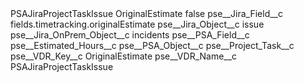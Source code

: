 <?xml version="1.0" encoding="UTF-8"?>
<CustomMetadata xmlns="http://soap.sforce.com/2006/04/metadata" xmlns:xsi="http://www.w3.org/2001/XMLSchema-instance" xmlns:xsd="http://www.w3.org/2001/XMLSchema">
    <label>PSAJiraProjectTaskIssue OriginalEstimate</label>
    <protected>false</protected>
    <values>
        <field>pse__Jira_Field__c</field>
        <value xsi:type="xsd:string">fields.timetracking.originalEstimate</value>
    </values>
    <values>
        <field>pse__Jira_Object__c</field>
        <value xsi:type="xsd:string">issue</value>
    </values>
    <values>
        <field>pse__Jira_OnPrem_Object__c</field>
        <value xsi:type="xsd:string">incidents</value>
    </values>
    <values>
        <field>pse__PSA_Field__c</field>
        <value xsi:type="xsd:string">pse__Estimated_Hours__c</value>
    </values>
    <values>
        <field>pse__PSA_Object__c</field>
        <value xsi:type="xsd:string">pse__Project_Task__c</value>
    </values>
    <values>
        <field>pse__VDR_Key__c</field>
        <value xsi:type="xsd:string">OriginalEstimate</value>
    </values>
    <values>
        <field>pse__VDR_Name__c</field>
        <value xsi:type="xsd:string">PSAJiraProjectTaskIssue</value>
    </values>
</CustomMetadata>
